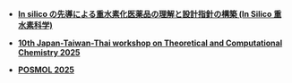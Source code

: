 - [__In silico の先導による重水素化医薬品の理解と設計指針の構築 (In Silico 重水素科学)__](https://ycuqpc.github.io/kibanS-25H00428/)  

- [__10th Japan-Taiwan-Thai workshop on Theoretical and Computational Chemistry 2025__](https://ycuqpc.github.io/JTTTCC10th/)  
  
- [__POSMOL 2025__](https://www-user.yokohama-cu.ac.jp/~tachi/posmol2025/index.html#Welcome)  
